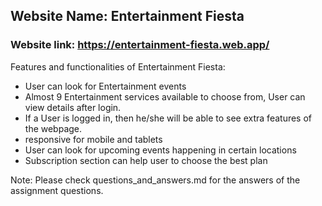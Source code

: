 ## Website Name: Entertainment Fiesta

### Website link: https://entertainment-fiesta.web.app/

Features and functionalities of Entertainment Fiesta:

- User can look for Entertainment events
- Almost 9 Entertainment services available to choose from, User can view details after login.
- If a User is logged in, then he/she will be able to see extra features of the webpage.
- responsive for mobile and tablets
- User can look for upcoming events happening in certain locations
- Subscription section can help user to choose the best plan

Note: Please check questions_and_answers.md for the answers of the assignment questions.
